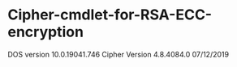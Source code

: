 # Cipher-cmdlet-for-RSA-ECC-encryption
DOS version 10.0.19041.746 Cipher Version 4.8.4084.0 07/12/2019
